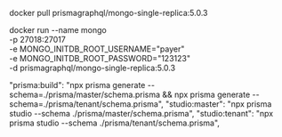 docker pull prismagraphql/mongo-single-replica:5.0.3

docker run --name mongo \
 -p 27018:27017 \
 -e MONGO_INITDB_ROOT_USERNAME="payer" \
 -e MONGO_INITDB_ROOT_PASSWORD="123123" \
 -d prismagraphql/mongo-single-replica:5.0.3

"prisma:build": "npx prisma generate --schema=./prisma/master/schema.prisma && npx prisma generate --schema=./prisma/tenant/schema.prisma",
"studio:master": "npx prisma studio --schema ./prisma/master/schema.prisma",
"studio:tenant": "npx prisma studio --schema ./prisma/tenant/schema.prisma",
